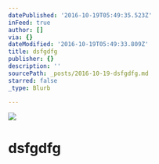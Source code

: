 ```yaml
---
datePublished: '2016-10-19T05:49:35.523Z'
inFeed: true
author: []
via: {}
dateModified: '2016-10-19T05:49:33.809Z'
title: dsfgdfg
publisher: {}
description: ''
sourcePath: _posts/2016-10-19-dsfgdfg.md
starred: false
_type: Blurb

---
```

![](https://the-grid-user-content.s3-us-west-2.amazonaws.com/143149a6-588d-4599-9b6d-19b0fc0a65fd.jpg)

# dsfgdfg